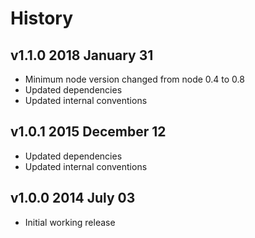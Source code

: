 # History

## v1.1.0 2018 January 31
- Minimum node version changed from node 0.4 to 0.8
- Updated dependencies
- Updated internal conventions

## v1.0.1 2015 December 12
- Updated dependencies
- Updated internal conventions

## v1.0.0 2014 July 03
- Initial working release
